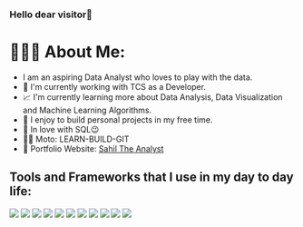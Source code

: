 ### Hello dear visitor👋

# 👨🏼‍💻 About Me:

+ I am an aspiring Data Analyst who loves to play with the data.
+ 🏢 I'm currently working with TCS as a Developer.
+ 📈 I'm currently learning more about Data Analysis, Data Visualization and Machine Learning Algorithms.
+ 📌 I enjoy to build personal projects in my free time. 
+ 🧡 In love with SQL😉
+ 💪🏼 Moto: LEARN-BUILD-GIT
+ 📑 Portfolio Website: [Sahil The Analyst](https://anonhan.github.io/Portfolio/)

## Tools and Frameworks that I use in my day to day life:
<img src="https://img.shields.io/badge/Python-FFD43B?style=for-the-badge&logo=python&logoColor=blue"> <img src="https://img.shields.io/badge/Numpy-777BB4?style=for-the-badge&logo=numpy&logoColor=white"> <img src="https://img.shields.io/badge/Pandas-2C2D72?style=for-the-badge&logo=pandas&logoColor=white"> <img src="https://img.shields.io/badge/Plotly-239120?style=for-the-badge&logo=plotly&logoColor=white"> <img src="https://img.shields.io/badge/SciPy-654FF0?style=for-the-badge&logo=SciPy&logoColor=white"> <img src ="https://img.shields.io/badge/Streamlit-FF4B4B?style=for-the-badge&logo=Streamlit&logoColor=white"> <img src="https://img.shields.io/badge/PowerBI-F2C811?style=for-the-badge&logo=Power%20BI&logoColor=white"> <img src="https://img.shields.io/badge/Microsoft_Excel-217346?style=for-the-badge&logo=microsoft-excel&logoColor=white"> <img src ="https://img.shields.io/badge/Microsoft%20SQL%20Server-CC2927?style=for-the-badge&logo=microsoft%20sql%20server&logoColor=white"> <img src ="https://img.shields.io/badge/MySQL-005C84?style=for-the-badge&logo=mysql&logoColor=white"> <img src="https://img.shields.io/badge/SQLite-07405E?style=for-the-badge&logo=sqlite&logoColor=white">
